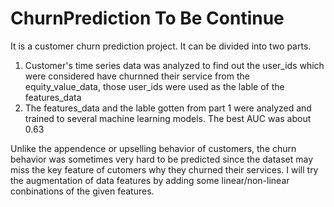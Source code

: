 # ChurnPrediction To Be Continue

It is a customer churn prediction project. It can be divided into two parts.
1. Customer's time series data was analyzed to find out the user_ids which were considered have churnned their service from the equity_value_data, those user_ids were used as the lable of the features_data
2. The features_data and the lable gotten from part 1 were analyzed and trained to several machine learning models.
The best AUC was about 0.63

Unlike the appendence or upselling behavior of customers, the churn behavior was sometimes very hard to be predicted since the dataset may miss the key feature of cutomers why they churned their services.
I will try the augmentation of data features by adding some linear/non-linear conbinations of the given features.
